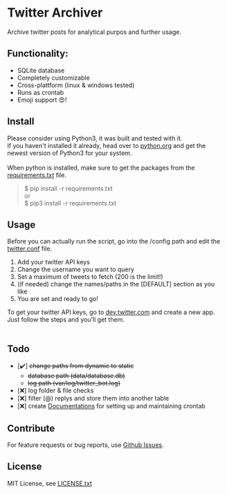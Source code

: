 # Twitter Archiver
Archive twitter posts for analytical purpos and further usage.

## Functionality:
- SQLite database
- Completely customizable
- Cross-plattform (linux & windows tested)
- Runs as crontab
- Emoji support 😍!

## Install
Please consider using Python3, it was built and tested with it.<br>
If you haven't installed it already, head over to [python.org](https://www.python.org/) and get the newest version of Python3 for your system.<br><br>
When python is installed, make sure to get the packages from the [requirements.txt](https://github.com/mikeunge/twitter-archiver/requirements.txt) file.<br>
> $ pip install -r requirements.txt <br>
> or <br>
> $ pip3 install -r requirements.txt

## Usage
Before you can actually run the script, go into the /config path and edit the [twitter.conf](https://github.com/mikeunge/twitter-archiver/config/twitter.conf) file.<br>

1. Add your twitter API keys
2. Change the username you want to query
3. Set a maximum of tweets to fetch (200 is the limit!)
4. (if needed) change the names/paths in the [DEFAULT] section as you like
5. You are set and ready to go!

To get your twitter API keys, go to [dev.twitter.com](https://developer.twitter.com/en/apps) and create a new app. Just follow the steps and you'll get them.<br><br>

## Todo
- [✔️] ~~change paths from dynamic to static~~
    - ~~database path (data/database.db)~~
    - ~~log path (var/log/twitter_bot.log)~~
- [❌] log folder & file checks
- [❌] filter (@) replys and store them into another table
- [❌] create [Documentations](https://github.com/mikeunge/twitter-archiver/docs) for setting up and maintaining crontab

## Contribute
For feature requests or bug reports, use [Github Issues](https://github.com/mikeunge/twitter-archiver/issues).

## License
MIT License, see [LICENSE.txt](https://github.com/mikeunge/twitter-archiver/LICENSE.txt)